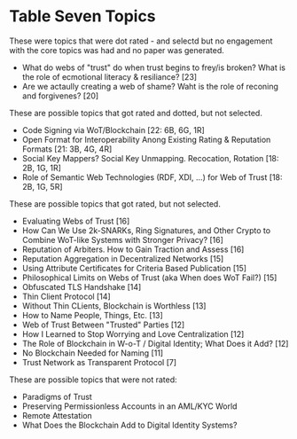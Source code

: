 # Table Seven Topics

These were topics that were dot rated - and selectd but no engagement with the core topics was had and no paper was generated. 
* What do webs of "trust" do when trust begins to frey/is broken? What is the role of ecmotional literacy & resiliance? [23]
* Are we actaully creating a web of shame? Waht is the role of reconing and forgivenes? [20]

These are possible topics that got rated and dotted, but not selected.

* Code Signing via WoT/Blockchain [22: 6B, 6G, 1R]
* Open Format for Interoperability Anong Existing Rating & Reputation Formats [21: 3B, 4G, 4R]
* Social Key Mappers? Social Key Unmapping. Recocation, Rotation [18: 2B, 1G, 1R]
* Role of Semantic Web Technologies (RDF, XDI, ...) for Web of Trust [18: 2B, 1G, 5R]

These are possible topics that got rated, but not selected.

* Evaluating Webs of Trust [16]
* How Can We Use 2k-SNARKs, Ring Signatures, and Other Crypto to Combine WoT-like Systems with Stronger Privacy? [16]
* Reputation of Arbiters. How to Gain Traction and Assess [16]
* Reputation Aggregation in Decentralized Networks [15]
* Using Attribute Certificates for Criteria Based Publication [15]
* Philosophical Limits on Webs of Trust (aka When does WoT Fail?) [15]
* Obfuscated TLS Handshake [14]
* Thin Client Protocol [14]
* Without Thin CLients, Blockchain is Worthless [13]
* How to Name People, Things, Etc. [13]
* Web of Trust Between "Trusted" Parties [12]
* How I Learned to Stop Worrying and Love Centralization [12]
* The Role of Blockchain in W-o-T / Digital Identity; What Does it Add? [12]
* No Blockchain Needed for Naming [11]
* Trust Network as Transparent Protocol [7]

These are possible topics that were not rated:

* Paradigms of Trust
* Preserving Permissionless Accounts in an AML/KYC World
* Remote Attestation
* What Does the Blockchain Add to Digital Identity Systems?
